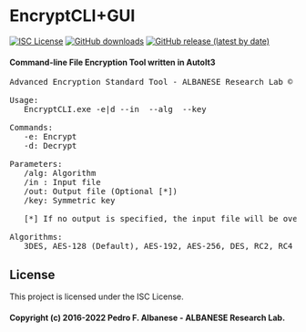 # EncryptCLI+GUI
[![ISC License](http://img.shields.io/badge/license-ISC-blue.svg)](https://github.com/pedroalbanese/encryptcli/blob/master/LICENSE.md) 
[![GitHub downloads](https://img.shields.io/github/downloads/pedroalbanese/encryptcli/total.svg?logo=github&logoColor=white)](https://github.com/pedroalbanese/encryptcli/releases)
[![GitHub release (latest by date)](https://img.shields.io/github/v/release/pedroalbanese/encryptcli)](https://github.com/pedroalbanese/encryptcli/releases)
#### Command-line File Encryption Tool written in AutoIt3

<pre>
Advanced Encryption Standard Tool - ALBANESE Research Lab © 2017-2023

Usage:
   EncryptCLI.exe -e|d --in <file.ext> --alg <algorithm> --key <key>

Commands:
   -e: Encrypt
   -d: Decrypt

Parameters:
   /alg: Algorithm
   /in : Input file
   /out: Output file (Optional [*])
   /key: Symmetric key

   [*] If no output is specified, the input file will be overwritten.

Algorithms:
   3DES, AES-128 (Default), AES-192, AES-256, DES, RC2, RC4
</pre>

## License

This project is licensed under the ISC License.

#### Copyright (c) 2016-2022 Pedro F. Albanese - ALBANESE Research Lab.
